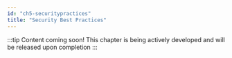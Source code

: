 ```yaml
---
id: "ch5-securitypractices"
title: "Security Best Practices"
---
```


:::tip Content coming soon! 
This chapter is being actively developed and will be released upon completion
::: 